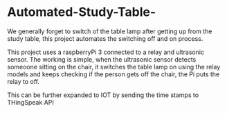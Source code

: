 # Automated-Study-Table-
We generally forget to switch of the table lamp after getting up from the study table, this project automates the switching off and on process.

This project uses a raspberryPi 3 connected to a relay and ultrasonic sensor. The working is simple, when the ultrasonic sensor detects someoone sitting on the chair, it switches the table lamp on using the relay models and keeps checking if the person gets off the chair, the Pi puts the relay to off.

This can be further expanded to IOT by sending the time stamps to THingSpeak API
